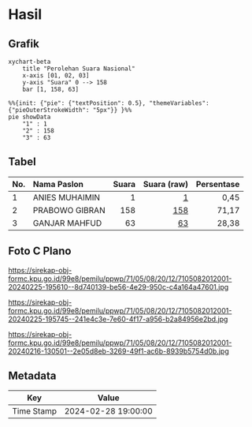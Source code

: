 # Hasil

## Grafik

```mermaid
xychart-beta
    title "Perolehan Suara Nasional"
    x-axis [01, 02, 03]
    y-axis "Suara" 0 --> 158
    bar [1, 158, 63]
```

```mermaid
%%{init: {"pie": {"textPosition": 0.5}, "themeVariables": {"pieOuterStrokeWidth": "5px"}} }%%
pie showData
    "1" : 1
    "2" : 158
    "3" : 63
```

## Tabel

| No. | Nama Paslon    | Suara | Suara (raw) | Persentase |
|:--- |:-------------- | -----:| -----------:| ----------:|
| 1   | ANIES MUHAIMIN | 1     | [1][p-1]    | 0,45       |
| 2   | PRABOWO GIBRAN | 158   | [158][p-2]  | 71,17      |
| 3   | GANJAR MAHFUD  | 63    | [63][p-3]   | 28,38      |


[p-1]: https://github.com/gigit-pemilu/pemilu-2024/blob/main/pilpres/hitung-suara/sub/71-sulawesi-utara/sub/05-minahasa-selatan/sub/08-sinonsayang/sub/2012-boyongpante-dua/sub/001-tps/sub/paslon-1.txt
[p-2]: https://github.com/gigit-pemilu/pemilu-2024/blob/main/pilpres/hitung-suara/sub/71-sulawesi-utara/sub/05-minahasa-selatan/sub/08-sinonsayang/sub/2012-boyongpante-dua/sub/001-tps/sub/paslon-2.txt
[p-3]: https://github.com/gigit-pemilu/pemilu-2024/blob/main/pilpres/hitung-suara/sub/71-sulawesi-utara/sub/05-minahasa-selatan/sub/08-sinonsayang/sub/2012-boyongpante-dua/sub/001-tps/sub/paslon-3.txt

## Foto C Plano

https://sirekap-obj-formc.kpu.go.id/99e8/pemilu/ppwp/71/05/08/20/12/7105082012001-20240225-195610--8d740139-be56-4e29-950c-c4a164a47601.jpg

https://sirekap-obj-formc.kpu.go.id/99e8/pemilu/ppwp/71/05/08/20/12/7105082012001-20240225-195745--241e4c3e-7e60-4f17-a956-b2a84956e2bd.jpg

https://sirekap-obj-formc.kpu.go.id/99e8/pemilu/ppwp/71/05/08/20/12/7105082012001-20240216-130501--2e05d8eb-3269-49f1-ac6b-8939b5754d0b.jpg


## Metadata

| Key        | Value               |
| ---------- | ------------------- |
| Time Stamp | 2024-02-28 19:00:00 |



